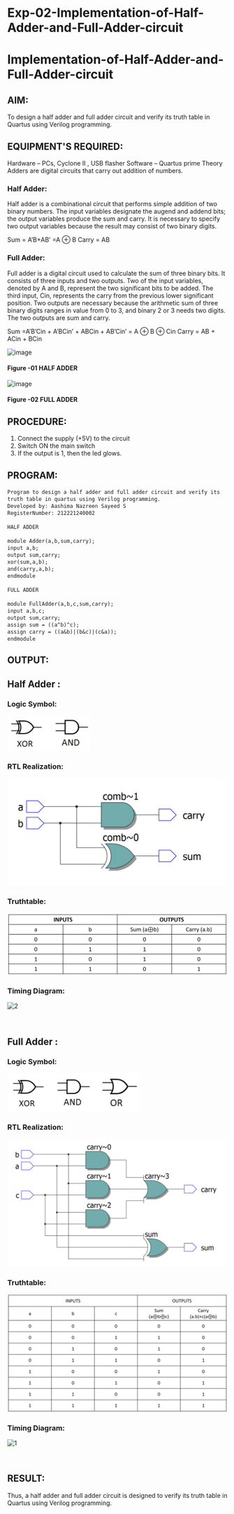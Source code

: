 # Exp-02-Implementation-of-Half-Adder-and-Full-Adder-circuit

# Implementation-of-Half-Adder-and-Full-Adder-circuit
## AIM:
To design a half adder and full adder circuit and verify its truth table in Quartus using Verilog programming.

## EQUIPMENT'S REQUIRED:
Hardware – PCs, Cyclone II , USB flasher
Software – Quartus prime
Theory
Adders are digital circuits that carry out addition of numbers.


### Half Adder:
Half adder is a combinational circuit that performs simple addition of two binary numbers. The input variables designate the augend and addend bits; the output variables produce the sum and carry. It is necessary to specify two output variables because the result may consist of two binary digits.

Sum = A’B+AB’ =A ⊕ B Carry = AB

### Full Adder:
Full adder is a digital circuit used to calculate the sum of three binary bits. It consists of three inputs and two outputs. Two of the input variables, denoted by A and B, represent the two significant bits to be added. The third input, Cin, represents the carry from the previous lower significant position. Two outputs are necessary because the arithmetic sum of three binary digits ranges in value from 0 to 3, and binary 2 or 3 needs two digits. The two outputs are sum and carry.

Sum =A’B’Cin + A’BCin’ + ABCin + AB’Cin’ = A ⊕ B ⊕ Cin Carry = AB + ACin + BCin

 ![image](https://user-images.githubusercontent.com/36288975/163552156-a13e5a56-c638-4110-97d9-8896907c8d25.png)

#### Figure -01 HALF ADDER 


![image](https://user-images.githubusercontent.com/36288975/163552057-b3547877-6d07-45b4-b7e0-bcfebfad9e1d.png)

#### Figure -02 FULL ADDER 

## PROCEDURE:

1. Connect the supply (+5V) to the circuit
2. Switch ON the main switch
3. If the output is 1, then the led glows.

## PROGRAM:
```
Program to design a half adder and full adder circuit and verify its truth table in quartus using Verilog programming.
Developed by: Aashima Nazreen Sayeed S
RegisterNumber: 212221240002

HALF ADDER

module Adder(a,b,sum,carry);
input a,b;
output sum,carry;
xor(sum,a,b);
and(carry,a,b);
endmodule 

FULL ADDER

module FullAdder(a,b,c,sum,carry);
input a,b,c;
output sum,carry;
assign sum = ((a^b)^c);
assign carry = ((a&b)|(b&c)|(c&a));
endmodule
```

## OUTPUT:
## Half Adder : 
### Logic Symbol:
![output](./halfgate.png)
<br> 

### RTL Realization:
![output](./hrtl.png)
<br>

### Truthtable:
![output](./haddtable.png)
<br>

### Timing Diagram:
![2](https://user-images.githubusercontent.com/93427086/166093437-857933fe-2543-4700-a612-970e46cf99e5.jpeg)

<br>


## Full Adder : 
### Logic Symbol:
![output](./fullgate.png)
<br>

### RTL Realization:
![output](./frtl.png)
<br>

### Truthtable:
![output](./faddtable.png)
<br>

### Timing Diagram:
![1](https://user-images.githubusercontent.com/93427086/166093442-dac48f98-dab9-46e9-974e-9a879a24f14f.jpeg)

<br>

## RESULT:
Thus, a half adder and full adder circuit is designed to verify its truth table in Quartus using Verilog programming.
